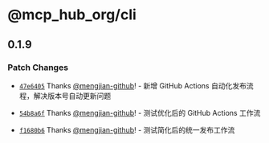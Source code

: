 # @mcp_hub_org/cli

## 0.1.9

### Patch Changes

- [`47e6405`](https://github.com/mengjian-github/mcp-cn/commit/47e640503a9ab3099882163500517bd96986e195) Thanks [@mengjian-github](https://github.com/mengjian-github)! - 新增 GitHub Actions 自动化发布流程，解决版本号自动更新问题

- [`54b8a6f`](https://github.com/mengjian-github/mcp-cn/commit/54b8a6f2dd6428640ed428bb2ff3ca1b755bb774) Thanks [@mengjian-github](https://github.com/mengjian-github)! - 测试优化后的 GitHub Actions 工作流

- [`f1680b6`](https://github.com/mengjian-github/mcp-cn/commit/f1680b6461112d58fa13d8ed0b557dd435e7caea) Thanks [@mengjian-github](https://github.com/mengjian-github)! - 测试简化后的统一发布工作流

